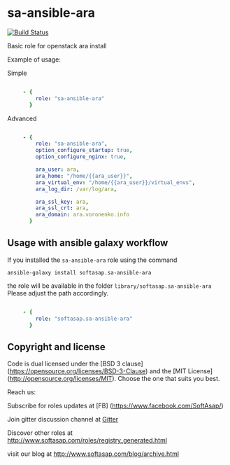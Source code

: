 sa-ansible-ara
==============

[![Build Status](https://travis-ci.org/softasap/sa-ansible-ara.svg?branch=master)](https://travis-ci.org/softasap/sa-ansible-ara)


Basic role for openstack ara install


Example of usage:

Simple

```YAML

     - {
         role: "sa-ansible-ara"
       }


```

Advanced

```YAML

     - {
         role: "sa-ansible-ara",
         option_configure_startup: true,
         option_configure_nginx: true,

         ara_user: ara,
         ara_home: "/home/{{ara_user}}",
         ara_virtual_env: "/home/{{ara_user}}/virtual_envs",
         ara_log_dir: /var/log/ara,

         ara_ssl_key: ara,
         ara_ssl_crt: ara,
         ara_domain: ara.voronenko.info
       }


```



Usage with ansible galaxy workflow
----------------------------------

If you installed the `sa-ansible-ara` role using the command


`
   ansible-galaxy install softasap.sa-ansible-ara
`

the role will be available in the folder `library/softasap.sa-ansible-ara`
Please adjust the path accordingly.

```YAML

     - {
         role: "softasap.sa-ansible-ara"
       }

```




Copyright and license
---------------------

Code is dual licensed under the [BSD 3 clause] (https://opensource.org/licenses/BSD-3-Clause) and the [MIT License] (http://opensource.org/licenses/MIT). Choose the one that suits you best.

Reach us:

Subscribe for roles updates at [FB] (https://www.facebook.com/SoftAsap/)

Join gitter discussion channel at [Gitter](https://gitter.im/softasap)

Discover other roles at  http://www.softasap.com/roles/registry_generated.html

visit our blog at http://www.softasap.com/blog/archive.html
